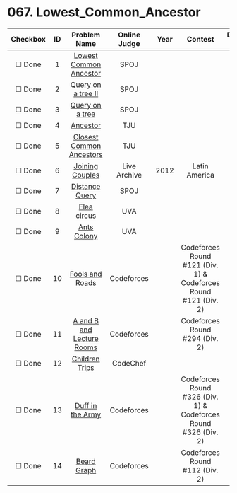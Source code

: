 # 067. Lowest_Common_Ancestor


| Checkbox | ID | Problem Name|Online Judge|Year|Contest|Difficulty Level|
|:---:|:---:|:---:|:---:|:---:|:---:|:---:|
|&#9744; Done|1|[Lowest Common Ancestor](http://www.spoj.com/problems/LCA/)|SPOJ|||1|
|&#9744; Done|2|[Query on a tree II](http://www.spoj.com/problems/QTREE2/)|SPOJ|||1|
|&#9744; Done|3|[Query on a tree](http://www.spoj.com/problems/QTREE/)|SPOJ|||1|
|&#9744; Done|4|[Ancestor](http://acm.tju.edu.cn/toj/showp2241.html)|TJU|||2|
|&#9744; Done|5|[Closest Common Ancestors](http://acm.tju.edu.cn/toj/showp1051.html)|TJU|||2|
|&#9744; Done|6|[Joining Couples](https://icpcarchive.ecs.baylor.edu/index.php?option=onlinejudge&page=show_problem&problem=4151)|Live Archive|2012|Latin America|2|
|&#9744; Done|7|[Distance Query](http://www.spoj.com/problems/DISQUERY/)|SPOJ|||2|
|&#9744; Done|8|[Flea circus](https://uva.onlinejudge.org/index.php?option=onlinejudge&page=show_problem&problem=1879)|UVA|||3|
|&#9744; Done|9|[Ants Colony](https://uva.onlinejudge.org/index.php?option=onlinejudge&page=show_problem&problem=3390)|UVA|||3|
|&#9744; Done|10|[Fools and Roads](http://codeforces.com/problemset/problem/191/C)|Codeforces||Codeforces Round #121 (Div. 1) & Codeforces Round #121 (Div. 2)|4|
|&#9744; Done|11|[A and B and Lecture Rooms](http://codeforces.com/problemset/problem/519/E)|Codeforces||Codeforces Round #294 (Div. 2)|4|
|&#9744; Done|12|[Children Trips](http://www.codechef.com/problems/TRIPS)|CodeChef|||5|
|&#9744; Done|13|[Duff in the Army](http://codeforces.com/problemset/problem/587/C)|Codeforces||Codeforces Round #326 (Div. 1) & Codeforces Round #326 (Div. 2)|5|
|&#9744; Done|14|[Beard Graph](http://codeforces.com/problemset/problem/165/D)|Codeforces||Codeforces Round #112 (Div. 2)|7|
